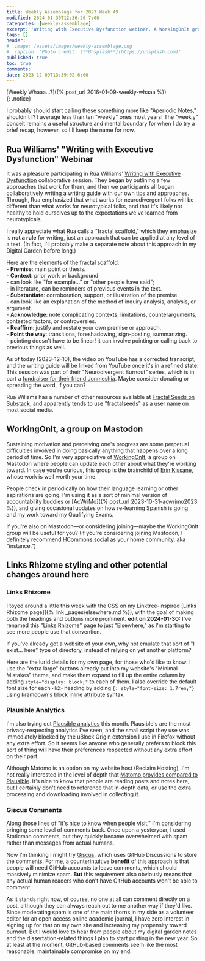 ```yaml
---
title: Weekly Assemblage for 2023 Week 49
modified: 2024-01-30T12:36:26-7:00
categories: [weekly-assemblage]
excerpt: 'Writing with Executive Dysfunction webinar. A WorkingOnIt group. Links Rhizome and other site updates.'
tags: []
header:
#  image: /assets/images/weekly-assemblage.png
#  caption: 'Photo credit: [**Unsplash**](https://unsplash.com)'
published: true
toc: true
comments:
date: 2023-12-09T13:39:02-6:00
---
```

  
[Weekly Whaaa…?]({% post_url 2016-01-09-weekly-whaaa %})  
{: .notice}  

I probably should start calling these something more like "Aperiodic Notes," shouldn't I? I average less than ten "weekly" ones most years! The "weekly" conceit remains a useful structure and mental boundary for when I do try a brief recap, however, so I'll keep the name for now.  

## Rua Williams' "Writing with Executive Dysfunction" Webinar  

It was a pleasure participating in Rua Williams' [Writing with Executive Dysfunction](https://www.youtube.com/watch?v=zQ5kH59_b8s) collaborative session. They began by outlining a few approaches that work for them, and then we participants all began collaboratively writing a writing guide with our own tips and approaches. Through, Rua emphasized that what works for neurodivergent folks will be different than what works for neurotypical folks, and that it's likely not healthy to hold ourselves up to the expectations we've learned from neurotypicals.  

I really appreciate what Rua calls a "fractal scaffold," which they emphasize is **not a rule** for writing, just an approach that can be applied at any level of a text. (In fact, I'll probably make a separate note about this approach in my Digital Garden before long.)  

Here are the elements of the fractal scaffold:  
    - **Premise**: main point or thesis.  
    - **Context**: prior work or background.  
        - can look like "for example…" or "other people have said";  
        - in literature, can be reminders of previous events in the text.  
    - **Substantiate**: corroboration, support, or illustration of the premise.  
        - can look like an explanation of the method of inquiry analysis, analysis, or argument.  
    - **Acknowledge**: note complicating contexts, limitations, counterarguments, contested factors, or controversies.  
    - **Reaffirm**: justify and restate your own premise or approach.  
    - **Point the way**: transitions, foreshadowing, sign-posting, summarizing.  
        - pointing doesn't have to be linear! it can involve pointing or calling back to previous things as well.  

As of today (2023-12-10), the video on YouTube has a corrected transcript, and the writing guide will be linked from YouTube once it's in a refined state. This session was part of their "Neurodivergent Burnout" series, which is in part a [fundraiser for their friend Jonmeshia](https://www.gofundme.com/f/jonmeshia-find-a-stable-future). Maybe consider donating or spreading the word, if you can?  

Rua Wiliams has a number of other resources available at [Fractal Seeds on Substack](https://fractalecho.substack.com/), and apparently tends to use "fractalseeds" as a user name on most social media.  

## WorkingOnIt, a group on Mastodon  

Sustaining motivation and perceiving one's progress are some perpetual difficulties involved in doing basically anything that happens over a long period of time. So I'm very appreciative of [WorkingOnIt](https://a.gup.pe/u/workingonit), a group on Mastodon where people can update each other about what they're working toward. In case you're curious, this group is the brainchild of [Erin Kissane](https://mas.to/@kissane), whose work is well worth your time.  

People check in periodically on how their language learning or other aspirations are going. I'm using it as a sort of minimal version of accountability buddies or [AcWriMo]({% post_url 2023-10-31-acwrimo2023 %}), and giving occasional updates on how re-learning Spanish is going and my work toward my Qualifying Exams.  

If you're also on Mastodon—or considering joining—maybe the WorkingOnIt group will be useful for you? (If you're considering joining Mastodon, I definitely recommend [HCommons.social](https://hcommons.social/about) as your home community, aka "instance.")  

## Links Rhizome styling and other potential changes around here  

### Links Rhizome  

I toyed around a little this week with the CSS on my Linktree-inspired [Links Rhizome page]({% link _pages/elsewhere.md %}), with the goal of making both the headings and buttons more prominent. **edit on 2024-01-30:** I've renamed this "Links Rhizome" page to just "Elsewhere," as I'm starting to see more people use that convention.  

If you've already got a website of your own, why not emulate that sort of "I exist… here" type of directory, instead of relying on yet another platform?  

Here are the lurid details for my own page, for those who'd like to know: I use the "extra large" buttons already put into my website's "Minimal Mistakes" theme, and make them expand to fill up the entire column by adding `style="display: block;"` to each of them. I also override the default font size for each `<h2>` heading by adding `{: style="font-size: 1.7rem;"}` using [kramdown's block inline attribute](https://kramdown.gettalong.org/syntax.html#block-ials) syntax.  

### Plausible Analytics  

I'm also trying out [Plausible analytics](https://plausible.io/) this month. Plausible's are the most privacy-respecting analytics I've seen, and the small script they use was immediately blocked by the uBlock Origin extension I use in Firefox without any extra effort. So it seems like anyone who generally prefers to block this sort of thing will have their preferences respected without any extra effort on their part.  

Although Matomo is an option on my website host (Reclaim Hosting), I'm not really interested in the level of depth that [Matomo provides compared to Plausible](https://plausible.io/vs-matomo). It's nice to know that people are reading posts and notes here, but I certainly don't need to reference that in-depth data, or use the extra processing and downloading involved in collecting it.  

### Giscus Comments  

Along those lines of "it's nice to know when people visit," I'm considering bringing some level of comments back. Once upon a yesteryear, I used Staticman comments, but they quickly became overwhelmed with spam rather than messages from actual humans.  

Now I'm thinking I might try [Giscus](https://giscus.app/), which uses GitHub Discussions to store the comments. For me, a counterintuitive **benefit** of this approach is that people will need GitHub accounts to leave comments, which should massively minimize spam. **But** this requirement also obviously means that any actual human readers who don't have GitHub accounts won't be able to comment.  

As it stands right now, of course, no one at all can comment directly on a post, although they can always reach out to me another way if they'd like. Since moderating spam is one of the main thorns in my side as a volunteer editor for an open access online academic journal, I have zero interest in signing up for that on my own site and increasing my propensity toward burnout. But I would love to hear from people about my digital garden notes and the dissertation-related things I plan to start posting in the new year. So at least at the moment, GitHub-based comments seem like the most reasonable, maintainable compromise on my end.  